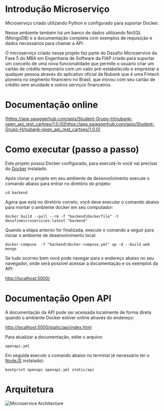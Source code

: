 # Introdução Microserviço

Microserviço criado utilizando Python e configurado para suportar Docker. 

Nesse ambiente também há um banco de dados utilizando NoSQL (MongoDB) e a documentação completa com  exemplos de requisição e dados necessários para chamar a API. 

O microserviço criado nesse projeto faz parte do Desafio Microservice da Fase 5 do MBA em Engenharia de Software da FIAP criado para suportar um conceito de uma nova funcionalidade que permite o usuário criar um cartão de crédito temporário com um valor pré-estabelecido e emprestar a qualquer pessoa através do aplicativo oficial da Nubank que é uma Fintech pioneira no segmento financeiro no Brasil, que inovou com seu cartão de crédito sem anuidade e outros serviços financeiros.

# Documentação online

[https://app.swaggerhub.com/apis/Student-Grupo-H/nubank-open_api_rest_cartoes/1.0.0](https://app.swaggerhub.com/apis/Student-Grupo-H/nubank-open_api_rest_cartoes/1.0.0)

# Como executar (passo a passo)

Este projeto possui Docker configurado, para executá-lo você vai precisar do [Docker](https://www.docker.com/) instalado.

Após clonar o projeto em seu ambiente de desenvolvimento execute o comando abaixo para entrar no diretório do projeto:

``` cd backend ```

Agora que está no diretório correto, você deve executar o comando abaixo para montar o ambiente docker em seu computador:

``` docker build --pull --rm -f "backend\Dockerfile" -t desafiomicroservices:latest "backend" ```

Quando a etapa anterior for finalizada, execute o comando a seguir para iniciar o ambiente de desenvolvimento local:

``` docker-compose  -f "backend\docker-compose.yml" up -d --build web mongo  ```

Se tudo ocorreu bem você pode navegar para o endereço abaixo no seu navegador, onde será possível acessar a documentação e os exemplos da API:

[http://localhost:5000/](http://localhost:5000/)

# Documentação Open API

A documentação da API pode ser acessada localmente de forma direta quando o ambiente Docker estiver online através do endereço: 

[http://localhost:5000/static/api/index.html](http://localhost:5000/static/api/index.html)

Para atualizar a documentação, edite o arquivo:

```openapi.yml```

Em seguida execute o comando abaixo no terminal (é necessário ter o [NodeJS](https://nodejs.org/en/) instalado):

```bootprint openapi openapi.yml static/api```

# Arquitetura

![Microservice Architecture](https://github.com/fase-5-grupo-h/desafio-microservices/blob/main/backend/static/architecture.jpg?raw=true)
